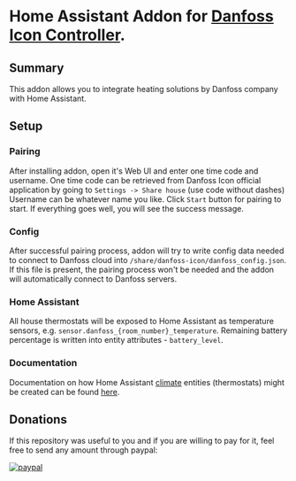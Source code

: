 # Home Assistant Addon for [Danfoss Icon Controller](https://www.danfoss.com/en-gb/products/dhs/smart-heating/smart-heating/danfoss-icon/).


## Summary

This addon allows you to integrate heating solutions by Danfoss company with Home Assistant.

## Setup

### Pairing

After installing addon, open it's Web UI and enter one time code and username. 
One time code can be retrieved from Danfoss Icon official application by going to `Settings -> Share house` (use code without dashes)
Username can be whatever name you like.
Click `Start` button for pairing to start.
If everything goes well, you will see the success message.

### Config

After successful pairing process, addon will try to write config data needed to connect to Danfoss cloud into `/share/danfoss-icon/danfoss_config.json`.
If this file is present, the pairing process won't be needed and the addon will automatically connect to Danfoss servers.

### Home Assistant

All house thermostats will be exposed to Home Assistant as temperature sensors, e.g. `sensor.danfoss_{room_number}_temperature`.
Remaining battery percentage is written into entity attributes - `battery_level`.

### Documentation

Documentation on how Home Assistant [climate](https://developers.home-assistant.io/docs/core/entity/climate/) entities (thermostats) might be created can be found [here](DOCS.md).

## Donations

If this repository was useful to you and if you are willing to pay for it, feel free to send any amount through paypal:

[![paypal](https://www.paypalobjects.com/en_US/i/btn/btn_donateCC_LG.gif)](https://paypal.me/soundvibe)

